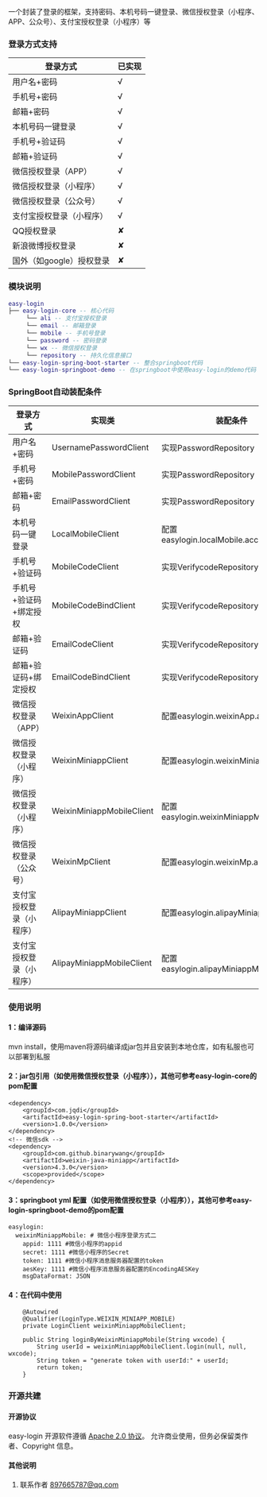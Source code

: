 一个封装了登录的框架，支持密码、本机号码一键登录、微信授权登录（小程序、APP、公众号）、支付宝授权登录（小程序）等

### 登录方式支持

| 登录方式                   | 已实现 |
| -------------------------- |--------|
| 用户名+密码                | √      |
| 手机号+密码            	 | √      |
| 邮箱+密码                  | √      |
| 本机号码一键登录           | √      |
| 手机号+验证码              | √      |
| 邮箱+验证码                | √      |
| 微信授权登录（APP）        | √      |
| 微信授权登录（小程序）     | √      |
| 微信授权登录（公众号）     | √      |
| 支付宝授权登录（小程序）   | √      |
| QQ授权登录                 | ✘      |
| 新浪微博授权登录           | ✘      |
| 国外（如google）授权登录   | ✘      |

### 模块说明

```lua
easy-login
├── easy-login-core -- 核心代码
	 └── ali -- 支付宝授权登录
	 └── email -- 邮箱登录
	 └── mobile -- 手机号登录
	 └── password -- 密码登录
	 └── wx -- 微信授权登录
	 └── repository -- 持久化信息接口
└── easy-login-spring-boot-starter -- 整合springboot代码
└── easy-login-springboot-demo -- 在springboot中使用easy-login的demo代码
```

### SpringBoot自动装配条件

| 登录方式                   | 实现类                        | 装配条件                                    |
| -------------------------- | ----------------------------- |---------------------------------------------|
| 用户名+密码                | UsernamePasswordClient        | 实现PasswordRepository                      |
| 手机号+密码            	 | MobilePasswordClient          | 实现PasswordRepository                      |
| 邮箱+密码                  | EmailPasswordClient           | 实现PasswordRepository                      |
| 本机号码一键登录           | LocalMobileClient             | 配置easylogin.localMobile.accessKeyId       |
| 手机号+验证码              | MobileCodeClient              | 实现VerifycodeRepository                    |
| 手机号+验证码+绑定授权     | MobileCodeBindClient          | 实现VerifycodeRepository                    |
| 邮箱+验证码                | EmailCodeClient               | 实现VerifycodeRepository                    |
| 邮箱+验证码+绑定授权       | EmailCodeBindClient           | 实现VerifycodeRepository                    |
| 微信授权登录（APP）        | WeixinAppClient               | 配置easylogin.weixinApp.appid               |
| 微信授权登录（小程序）     | WeixinMiniappClient           | 配置easylogin.weixinMiniapp.appid           |
| 微信授权登录（小程序）     | WeixinMiniappMobileClient     | 配置easylogin.weixinMiniappMobile.appid     |
| 微信授权登录（公众号）     | WeixinMpClient                | 配置easylogin.weixinMp.appid                |
| 支付宝授权登录（小程序）   | AlipayMiniappClient           | 配置easylogin.alipayMiniapp.appid           |
| 支付宝授权登录（小程序）   | AlipayMiniappMobileClient     | 配置easylogin.alipayMiniappMobile.appid     |

### 使用说明

#### 1：编译源码
mvn install，使用maven将源码编译成jar包并且安装到本地仓库，如有私服也可以部署到私服

#### 2：jar包引用（如使用微信授权登录（小程序）），其他可参考easy-login-core的pom配置

```
<dependency>
    <groupId>com.jqdi</groupId>
    <artifactId>easy-login-spring-boot-starter</artifactId>
    <version>1.0.0</version>
</dependency>
<!-- 微信sdk -->
<dependency>
	<groupId>com.github.binarywang</groupId>
	<artifactId>weixin-java-miniapp</artifactId>
	<version>4.3.0</version>
	<scope>provided</scope>
</dependency>
```
#### 3：springboot yml 配置（如使用微信授权登录（小程序）），其他可参考easy-login-springboot-demo的pom配置
```
easylogin:
  weixinMiniappMobile: # 微信小程序登录方式二
    appid: 1111 #微信小程序的appid
    secret: 1111 #微信小程序的Secret
    token: 1111 #微信小程序消息服务器配置的token
    aesKey: 1111 #微信小程序消息服务器配置的EncodingAESKey
    msgDataFormat: JSON
```
#### 4：在代码中使用
```
	@Autowired
	@Qualifier(LoginType.WEIXIN_MINIAPP_MOBILE)
	private LoginClient weixinMiniappMobileClient;

	public String loginByWeixinMiniappMobile(String wxcode) {
		String userId = weixinMiniappMobileClient.login(null, null, wxcode);
		String token = "generate token with userId:" + userId;
		return token;
	}
```

### 开源共建

#### 开源协议

easy-login 开源软件遵循 [Apache 2.0 协议](https://www.apache.org/licenses/LICENSE-2.0.html)。
允许商业使用，但务必保留类作者、Copyright 信息。

#### 其他说明

1. 联系作者 <a href="mailto:897665787@qq.com">897665787@qq.com</a>
